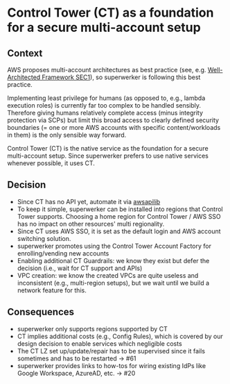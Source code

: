 # Control Tower (CT) as a foundation for a secure multi-account setup

## Context

AWS proposes multi-account architectures as best practice (see, e.g. [Well-Architected Framework SEC1](https://wa.aws.amazon.com/wat.question.SEC_1.en.html)), so superwerker is following this best practice.

Implementing least privilege for humans (as opposed to, e.g., lambda execution roles) is currently far too complex to be handled sensibly. Therefore giving humans relatively complete access (minus integrity protection via SCPs) but limit this broad access to clearly defined security boundaries (= one or more AWS accounts with specific content/workloads in them) is the only sensible way forward.

Control Tower (CT) is the native service as the foundation for a secure multi-account setup. Since superwerker prefers to use native services whenever possible, it uses CT.

## Decision

- Since CT has no API yet, automate it via [awsapilib](https://awsapilib.readthedocs.io/en/latest/usage.html#usage-for-controltower)
- To keep it simple, superwerker can be installed into regions that Control Tower supports. Choosing a home region for Control Tower / AWS SSO has no impact on other resources' multi regionality.
- Since CT uses AWS SSO, it is set as the default login and AWS account switching solution.
- superwerker promotes using the Control Tower Account Factory for enrolling/vending new accounts
- Enabling additional CT Guardrails: we know they exist but defer the decision (i.e., wait for CT support and APIs)
- VPC creation: we know the created VPCs are quite useless and inconsistent (e.g., multi-region setups), but we wait until we build a network feature for this.

## Consequences

- superwerker only supports regions supported by CT
- CT implies additional costs (e.g., Config Rules), which is covered by our design decision to enable services which negligible costs
- The CT LZ set up/update/repair has to be supervised since it fails sometimes and has to be restarted -> #61
- superwerker provides links to how-tos for wiring existing IdPs like Google Workspace, AzureAD, etc. -> #20
